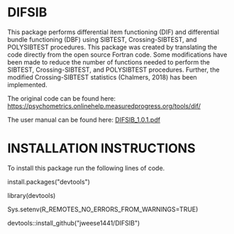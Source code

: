 # DIFSIB

This package performs differential item functioning (DIF) and differential bundle functioning (DBF) using SIBTEST, Crossing-SIBTEST, and POLYSIBTEST procedures.
This package was created by translating the code directly from the open source Fortran code. Some modifications have been made to reduce the number of functions needed
to perform the SIBTEST, Crossing-SIBTEST, and POLYSIBTEST procedures. Further, the modified Crossing-SIBTEST statistics (Chalmers, 2018) has been implemented.

The original code can be found here: https://psychometrics.onlinehelp.measuredprogress.org/tools/dif/ 

The user manual can be found here: [DIFSIB_1.0.1.pdf](https://github.com/jweese1441/DIFSIB/files/7461632/DIFSIB_1.0.1.pdf)


# INSTALLATION INSTRUCTIONS

To install this package run the following lines of code. 

install.packages("devtools")

library(devtools)

Sys.setenv(R_REMOTES_NO_ERRORS_FROM_WARNINGS=TRUE)

devtools::install_github("jweese1441/DIFSIB")
